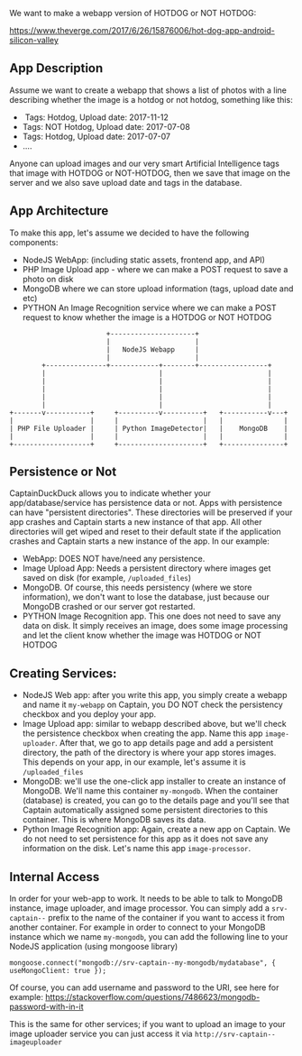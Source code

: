 We want to make a webapp version of HOTDOG or NOT HOTDOG:

https://www.theverge.com/2017/6/26/15876006/hot-dog-app-android-silicon-valley

## App Description
Assume we want to create a webapp that shows a list of photos with a line describing whether the image is a hotdog or not hotdog, something like this:

- <IMAGE> Tags: Hotdog, Upload date: 2017-11-12
- <ANOTHER IMAGE> Tags: NOT Hotdog, Upload date: 2017-07-08
- <ANOTHER IMAGE> Tags: Hotdog, Upload date: 2017-07-07
- ....

Anyone can upload images and our very smart Artificial Intelligence tags that image with HOTDOG or NOT-HOTDOG, then we save that image on the server and we also save upload date and tags in the database.

## App Architecture
To make this app, let's assume we decided to have the following components:
- NodeJS WebApp: (including static assets, frontend app, and API)
- PHP Image Upload app - where we can make a POST request to save a photo on disk
- MongoDB where we can store upload information (tags, upload date and etc)
- PYTHON An Image Recognition service where we can make a POST request to know whether the image is a HOTDOG or NOT HOTDOG

```
                        +---------------------+
                        |                     |
                        |   NodeJS Webapp     |
                        |                     |
        +---------------+------------+--------+-----------------+
        |                            |                          |
        |                            |                          |
        |                            |                          |
        |                            |                          |
        |                            |                          |
+-------v-----------+     +----------v----------+   +-----------v---+
|                   |     |                     |   |               |
| PHP File Uploader |     | Python ImageDetector|   |    MongoDB    |
|                   |     |                     |   |               |
+-------------------+     +---------------------+   +---------------+

```

## Persistence or Not
CaptainDuckDuck allows you to indicate whether your app/database/service has persistence data or not. Apps with persistence can have "persistent directories". These directories will be preserved if your app crashes and Captain starts a new instance of that app. All other directories will get wiped and reset to their default state if the application crashes and Captain starts a new instance of the app. In our example:
- WebApp: DOES NOT have/need any persistence.
- Image Upload App: Needs a persistent directory where images get saved on disk (for example, `/uploaded_files`)
- MongoDB. Of course, this needs persistency (where we store information), we don't want to lose the database, just because our MongoDB crashed or our server got restarted.
- PYTHON Image Recognition app. This one does not need to save any data on disk. It simply receives an image, does some image processing and let the client know whether the image was HOTDOG or NOT HOTDOG

## Creating Services:
- NodeJS Web app: after you write this app, you simply create a webapp and name it `my-webapp` on Captain, you DO NOT check the persistency checkbox and you deploy your app.
- Image Upload app: similar to webapp described above, but we'll check the persistence checkbox when creating the app. Name this app `image-uploader`. After that, we go to app details page and add a persistent directory, the path of the directory is where your app stores images. This depends on your app, in our example, let's assume it is `/uploaded_files`
- MongoDB: we'll use the one-click app installer to create an instance of MongoDB. We'll name this container `my-mongodb`. When the container (database) is created, you can go to the details page and you'll see that Captain automatically assigned some persistent directories to this container. This is where MongoDB saves its data.
- Python Image Recognition app: Again, create a new app on Captain. We do not need to set persistence for this app as it does not save any information on the disk. Let's name this app `image-processor`. 


## Internal Access
In order for your web-app to work. It needs to be able to talk to MongoDB instance, image uploader, and image processor. You can simply add a `srv-captain--` prefix to the name of the container if you want to access it from another container. For example in order to connect to your MongoDB instance which we name `my-mongodb`, you can add the following line to your NodeJS application (using mongoose library)
```
mongoose.connect("mongodb://srv-captain--my-mongodb/mydatabase", { useMongoClient: true });
```
Of course, you can add username and password to the URI, see here for example:
https://stackoverflow.com/questions/7486623/mongodb-password-with-in-it

This is the same for other services; if you want to upload an image to your image uploader service you can just access it via `http://srv-captain--imageuploader`